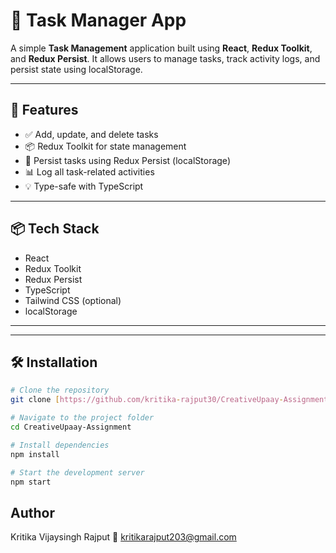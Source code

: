 # 📝 Task Manager App

A simple **Task Management** application built using **React**, **Redux Toolkit**, and **Redux Persist**. It allows users to manage tasks, track activity logs, and persist state using localStorage.

---

## 🚀 Features

- ✅ Add, update, and delete tasks
- 📦 Redux Toolkit for state management
- 💾 Persist tasks using Redux Persist (localStorage)
- 📊 Log all task-related activities
- 💡 Type-safe with TypeScript

---

## 📦 Tech Stack

- React
- Redux Toolkit
- Redux Persist
- TypeScript
- Tailwind CSS (optional)
- localStorage

---


---

## 🛠️ Installation

```bash
# Clone the repository
git clone [https://github.com/kritika-rajput30/CreativeUpaay-Assignment](https://github.com/kritika-rajput30/CreativeUpaay-Assignment)

# Navigate to the project folder
cd CreativeUpaay-Assignment

# Install dependencies
npm install

# Start the development server
npm start
```

 ## Author
 
Kritika Vijaysingh Rajput
📧 kritikarajput203@gmail.com


